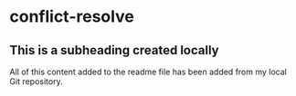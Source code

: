 # conflict-resolve

## This is a subheading created locally

All of this content added to the readme file has been added from my local Git repository.
